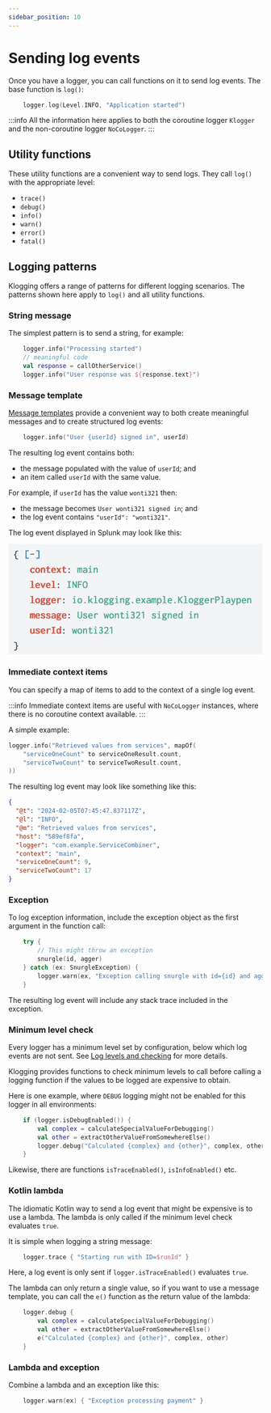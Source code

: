 ```yaml
---
sidebar_position: 10
---
```


# Sending log events

Once you have a logger, you can call functions on it to send log events. The base function is `log()`:

```kotlin
    logger.log(Level.INFO, "Application started")
```

:::info
All the information here applies to both the coroutine logger `Klogger` and the non-coroutine
logger `NoCoLogger`.
:::

## Utility functions

These utility functions are a convenient way to send logs. They call `log()` with the
appropriate level:

- `trace()`
- `debug()`
- `info()`
- `warn()`
- `error()`
- `fatal()`

## Logging patterns

Klogging offers a range of patterns for different logging scenarios. The patterns shown here apply
to `log()` and all utility functions.

### String message

The simplest pattern is to send a string, for example:

```kotlin
    logger.info("Processing started")
    // meaningful code
    val response = callOtherService()
    logger.info("User response was ${response.text}")
```

### Message template

[Message templates](../context/message-templates) provide a convenient way to both create meaningful
messages and to create structured log events:

```kotlin
    logger.info("User {userId} signed in", userId)
```

The resulting log event contains both:

- the message populated with the value of `userId`; and
- an item called `userId` with the same value.

For example, if `userId` has the value `wonti321` then:

- the message becomes `User wonti321 signed in`; and
- the log event contains `"userId": "wonti321"`.

The log event displayed in Splunk may look like this:

![Example of structured event message in Splunk](/img/log-info-userId-splunk.png)

### Immediate context items

You can specify a map of items to add to the context of a single log event.

:::info
Immediate context items are useful with `NoCoLogger` instances, where there is no coroutine
context available.
:::

A simple example:

```kotlin
logger.info("Retrieved values from services", mapOf(
    "serviceOneCount" to serviceOneResult.count,
    "serviceTwoCount" to serviceTwoResult.count,
))
```

The resulting log event may look like something like this:

```json
{
  "@t": "2024-02-05T07:45:47.837117Z",
  "@l": "INFO",
  "@m": "Retrieved values from services",
  "host": "589ef8fa",
  "logger": "com.example.ServiceCombiner",
  "context": "main",
  "serviceOneCount": 9,
  "serviceTwoCount": 17
}
```

### Exception

To log exception information, include the exception object as the first argument in the function call:

```kotlin
    try {
        // This might throw an exception
        snurgle(id, agger)
    } catch (ex: SnurgleException) {
        logger.warn(ex, "Exception calling snurgle with id={id} and agger={agger}", id, agger)
    }
```

The resulting log event will include any stack trace included in the exception.

### Minimum level check

Every logger has a minimum level set by configuration, below which log events are not sent.
See [Log levels and checking](../internals/level-checking) for more details.

Klogging provides functions to check minimum levels to call before calling a logging function
if the values to be logged are expensive to obtain.

Here is one example, where `DEBUG` logging might not be enabled for this logger in all environments:

```kotlin
    if (logger.isDebugEnabled()) {
        val complex = calculateSpecialValueForDebugging()
        val other = extractOtherValueFromSomewhereElse()
        logger.debug("Calculated {complex} and {other}", complex, other)
    }
```

Likewise, there are functions `isTraceEnabled()`, `isInfoEnabled()` etc.

### Kotlin lambda

The idiomatic Kotlin way to send a log event that might be expensive is to use a lambda.
The lambda is only called if the minimum level check evaluates `true`.

It is simple when logging a string message:

```kotlin
    logger.trace { "Starting run with ID=$runId" }
```

Here, a log event is only sent if `logger.isTraceEnabled()` evaluates `true`.

The lambda can only return a single value, so if you want to use a message template, you
can call the `e()` function as the return value of the lambda:

```kotlin
    logger.debug {
        val complex = calculateSpecialValueForDebugging()
        val other = extractOtherValueFromSomewhereElse()
        e("Calculated {complex} and {other}", complex, other)
    }
```

### Lambda and exception

Combine a lambda and an exception like this:

```kotlin
    logger.warn(ex) { "Exception processing payment" }
```
